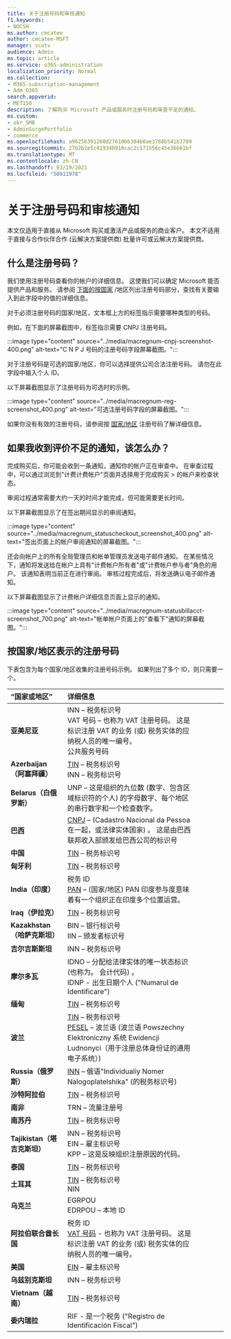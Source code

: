 ```yaml
---
title: 关于注册号码和审核通知
f1.keywords:
- NOCSH
ms.author: cmcatee
author: cmcatee-MSFT
manager: scotv
audience: Admin
ms.topic: article
ms.service: o365-administration
localization_priority: Normal
ms.collection:
- M365-subscription-management
- Adm_O365
search.appverid:
- MET150
description: 了解购买 Microsoft 产品或服务时注册号码和审查不足的通知。
ms.custom:
- okr_SMB
- AdminSurgePortfolio
- commerce
ms.openlocfilehash: a9625b391260d27610bb304b0ae3788b541b7709
ms.sourcegitcommit: 27b2b2e5c41934b918cac2c171556c45e36661bf
ms.translationtype: MT
ms.contentlocale: zh-CN
ms.lasthandoff: 03/19/2021
ms.locfileid: "50911978"
---
```

# <a name="about-registration-numbers-and-under-review-notifications"></a>关于注册号码和审核通知

本文仅适用于直接从 Microsoft 购买或激活产品或服务的商业客户。 本文不适用于直接与合作伙伴合作 (云解决方案提供商) 批量许可或云解决方案提供商。

## <a name="what-is-a-registration-number"></a>什么是注册号码？  

我们使用注册号码查看你的帐户的详细信息。 这使我们可以确定 Microsoft 能否提供产品和服务。 请参阅 [下面的按国家](#registration-numbers-by-country) /地区列出注册号码部分，查找有关要输入到此字段中的值的详细信息。

对于必须注册号码的国家/地区，文本框上方的标签指示需要哪种类型的号码。

例如，在下面的屏幕截图中，标签指示需要 CNPJ 注册号码。

:::image type="content" source="../media/macregnum-cnpj-screenshot-400.png" alt-text="C N P J 号码的注册号码字段屏幕截图。":::

对于注册号码是可选的国家/地区，你可以选择提供公司合法注册号码。 请勿在此字段中输入个人 ID。

以下屏幕截图显示了注册号码为可选时的示例。

:::image type="content" source="../media/macregnum-reg-screenshot_400.png" alt-text="可选注册号码字段的屏幕截图。":::

如果你没有有效的注册号码，请参阅按 [国家/地区](#registration-numbers-by-country) 注册号码了解详细信息。

## <a name="what-should-i-do-if-i-get-an-under-review-notification"></a>如果我收到评价不足的通知，该怎么办？  

完成购买后，你可能会收到一条通知，通知你的帐户正在审查中。 在审查过程中，可以通过浏览到"计费计费帐户"页面并选择用于完成购买  >  <a href="https://go.microsoft.com/fwlink/p/?linkid=2084771" target="_blank"></a>的帐户来检查状态。

审阅过程通常需要大约一天的时间才能完成，但可能需要更长时间。

以下屏幕截图显示了在签出期间显示的审阅通知。

:::image type="content" source="../media/macregnum_statuscheckout_screenshot_400.png" alt-text="签出页面上的帐户审阅通知的屏幕截图。":::

还会向帐户上的所有全局管理员和帐单管理员发送电子邮件通知。 在某些情况下，通知将发送给在帐户上具有"计费帐户所有者"或"计费帐户参与者"角色的用户。 该通知表明当前正在进行审阅。 审核过程完成后，将发送确认电子邮件通知。

以下屏幕截图显示了计费帐户详细信息页面上显示的通知。

:::image type="content" source="../media/macregnum-statusbillacct-screenshot_700.png" alt-text="帐单帐户页面上的&quot;查看下&quot;通知的屏幕截图。":::

## <a name="registration-numbers-by-country"></a>按国家/地区表示的注册号码

下表包含为每个国家/地区收集的注册号码示例。  如果列出了多个 ID，则只需要一个。

| “国家或地区” | 详细信息 |  |  |  |  |
|:--|:--|:--|:--|:--|:--|
| **亚美尼亚** | INN – 税务标识号<br>VAT 号码 – 也称为 VAT 注册号码。 这是标识注册 VAT 的业务 (或) 税务实体的应纳税人员的唯一编号。<br>公共服务号码 |  |  | |  |
| **Azerbaijan（阿塞拜疆）**  | [TIN](http://www.oecd.org/tax/automatic-exchange/crs-implementation-and-assistance/tax-identification-numbers/Azerbaijan-TIN.pdf) – 税务标识号<br>INN – 税务标识号 |  |  |  |  |
| **Belarus（白俄罗斯）**  | UNP – 这是组织的九位数 (数字、包含区域标识符的个人) 的字母数字、每个地区的串行数字和一个检查数字。 |  |  |  |  |
|**巴西** | [CNPJ](http://www.oecd.org/tax/automatic-exchange/crs-implementation-and-assistance/tax-identification-numbers/Brazil-TIN.pdf) – (Cadastro Nacional da Pessoa 在一起，或法律实体国家) 。 这是由巴西联邦收入部颁发给巴西公司的标识号  |  |  |  |  |
| **中国** | [TIN](http://www.oecd.org/tax/automatic-exchange/crs-implementation-and-assistance/tax-identification-numbers/China-TIN.pdf) – 税务标识号 |  |  |  |  |
| **匈牙利**  | [TIN](http://www.oecd.org/tax/automatic-exchange/crs-implementation-and-assistance/tax-identification-numbers/Hungary-TIN.pdf) – 税务标识号 |  |  |  |  |
| **India（印度）** | 税务 ID<br>[PAN](http://www.oecd.org/tax/automatic-exchange/crs-implementation-and-assistance/tax-identification-numbers/India-TIN.pdf) – (国家/地区) PAN 印度参与度意味着有一个组织正在印度多个位置运营。 |  |  |  |  |
| **Iraq（伊拉克）** | [TIN](http://www.oecd.org/tax/automatic-exchange/crs-implementation-and-assistance/tax-identification-numbers/) – 税务标识号 |  |  |  |  |
| **Kazakhstan（哈萨克斯坦）**  | BIN – 银行标识号<br>IIN – 颁发者标识号 |  |  |  |  |
| **吉尔吉斯斯坦**  | INN – 税务标识号 |  |  |  |  |
| **摩尔多瓦**  | IDNO – 分配给法律实体的唯一状态标识 (也称为。 会计代码) 。<br>IDNP - 出生日期个人 ("Numarul de Identificare")  |  |  |  |  |
| **缅甸** | [TIN](http://www.oecd.org/tax/automatic-exchange/crs-implementation-and-assistance/tax-identification-numbers/) – 税务标识号 |  |  |  |  |
| **波兰**  | [TIN](http://www.oecd.org/tax/automatic-exchange/crs-implementation-and-assistance/tax-identification-numbers/Poland-TIN.pdf) – 税务标识号<br>[PESEL](http://www.oecd.org/tax/automatic-exchange/crs-implementation-and-assistance/tax-identification-numbers/Poland-TIN.pdf) – 波兰语 (波兰语 Powszechny Elektroniczny 系统 Ewidencji Ludnonyci（用于注册总体身份证的通用电子系统）)  |  |  |  |  |
| **Russia（俄罗斯）**  | [INN](http://www.oecd.org/tax/automatic-exchange/crs-implementation-and-assistance/tax-identification-numbers/Russia-TIN.pdf) – 俄语"Individualiy Nomer Nalogoplatelshika" (的税务标识号)  |  |  |  |  |
| **沙特阿拉伯** | [TIN](http://www.oecd.org/tax/automatic-exchange/crs-implementation-and-assistance/tax-identification-numbers/Saudi-Arabia-TIN.pdf) – 税务标识号 |  |  |  |  |
| **南非** | TRN – 流量注册号 |  |  |  |  |
| **南苏丹** | [TIN](http://www.oecd.org/tax/automatic-exchange/crs-implementation-and-assistance/tax-identification-numbers/) – 税务标识号 |  |  |  |  |
| **Tajikistan（塔吉克斯坦）**  | INN – 税务标识号<br>EIN – 雇主标识号<br>KPP – 这是反映组织注册原因的代码。 |  |  |  |  |
| **泰国** | [TIN](http://www.oecd.org/tax/automatic-exchange/crs-implementation-and-assistance/tax-identification-numbers/) – 税务标识号 |  |  |  |  |
| **土耳其** | [TIN](http://www.oecd.org/tax/automatic-exchange/crs-implementation-and-assistance/tax-identification-numbers/Turkey-TIN.pdf) – 税务标识号<br>NIN |  |  |  |  |
| **乌克兰**  | EGRPOU<br>EDRPOU – 本地 ID |  |  |  |  |
| **阿拉伯联合酋长国** | 税务 ID<br>[VAT 号码](http://www.oecd.org/tax/automatic-exchange/crs-implementation-and-assistance/tax-identification-numbers/UAE-TIN.pdf) - 也称为 VAT 注册号码。 这是标识注册 VAT 的业务 (或) 税务实体的应纳税人员的唯一编号。 |  |  |  |  |
| **美国** | [EIN](https://irs.ein-forms-gov.com/?keyword=employer%20identification%20number&source=Google&network=o&device=c&devicemodel=&mobile=&adposition%5d&targetid=kwd-81501461534755:loc-190&msclkid=458d3159f6051392f5286e8e75ed79ce) – 雇主标识号 |  |  |  |  |
| **乌兹别克斯坦**  | INN – 税务标识号 |  |  |  |  |
| **Vietnam（越南）** | [TIN](http://www.oecd.org/tax/automatic-exchange/crs-implementation-and-assistance/tax-identification-numbers/) – 税务标识号 |  |  |  |  |
| **委内瑞拉** | RIF - 是一个税务 ("Registro de Identificación Fiscal")  |  |  |  |  |
